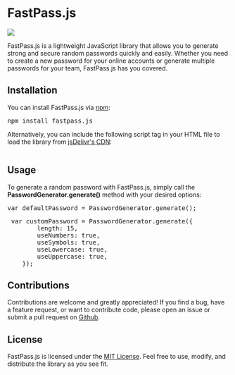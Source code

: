 # FastPass.js

[![](https://data.jsdelivr.com/v1/package/npm/fastpass.js/badge)](https://www.jsdelivr.com/package/npm/fastpass.js)

FastPass.js is a lightweight JavaScript library that allows you to generate strong and secure random passwords quickly and easily. Whether you need to create a new password for your online accounts or generate multiple passwords for your team, FastPass.js has you covered.



## Installation
You can install FastPass.js via <a href="https://www.npmjs.com/package/fastpass.js">npm</a>:

<pre>npm install fastpass.js</pre>

Alternatively, you can include the following script tag in your HTML file to load the library from <a href="https://www.jsdelivr.com/package/npm/fastpass.js">jsDelivr's CDN</a>:

<pre><script src="https://cdn.jsdelivr.net/npm/fastpass.js/fastpass.min.js"></script></pre>

## Usage

To generate a random password with FastPass.js, simply call the <b>PasswordGenerator.generate()</b> method with your desired options:

<pre>
var defaultPassword = PasswordGenerator.generate();
</pre>

<pre>
 var customPassword = PasswordGenerator.generate({
        length: 15,
        useNumbers: true,
        useSymbols: true,
        useLowercase: true,
        useUppercase: true,
    });
</pre>

## Contributions

Contributions are welcome and greatly appreciated! If you find a bug, have a feature request, or want to contribute code, please open an issue or submit a pull request on <a href="github.com">Github</a>.

## License

FastPass.js is licensed under the <a href="https://opensource.org/license/mit/">MIT License</a>. Feel free to use, modify, and distribute the library as you see fit.

